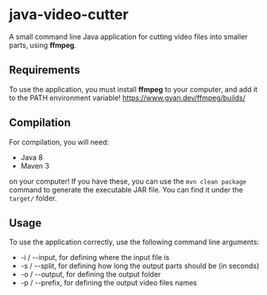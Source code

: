 # java-video-cutter

A small command line Java application for cutting video files into smaller parts, using **ffmpeg**.

## Requirements

To use the application, you must install **ffmpeg** to your computer, and add it to the PATH environment variable!
https://www.gyan.dev/ffmpeg/builds/


## Compilation

For compilation, you will need:
* Java 8
* Maven 3

on your computer! If you have these, you can use the `mvn clean package` command to generate the executable JAR file. You can find it under the `target/` folder.

## Usage

To use the application correctly, use the following command line arguments:
* -i / --input, for defining where the input file is
* -s / --split, for defining how long the output parts should be (in seconds)
* -o / --output, for defining the output folder
* -p / --prefix, for defining the output video files names